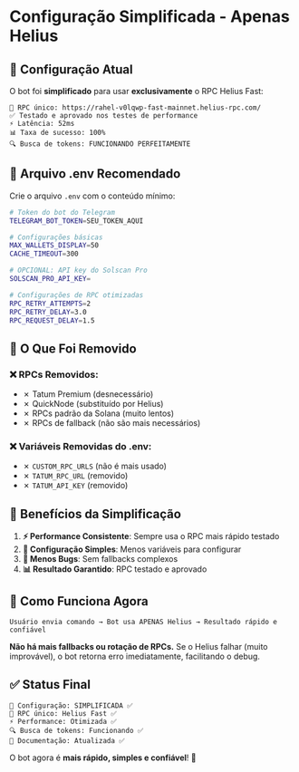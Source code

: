# Configuração Simplificada - Apenas Helius

## 🎯 **Configuração Atual**

O bot foi **simplificado** para usar **exclusivamente** o RPC Helius Fast:

```
🚀 RPC único: https://rahel-v0lqwp-fast-mainnet.helius-rpc.com/
✅ Testado e aprovado nos testes de performance
⚡ Latência: 52ms
📊 Taxa de sucesso: 100%
🔍 Busca de tokens: FUNCIONANDO PERFEITAMENTE
```

## 📁 **Arquivo .env Recomendado**

Crie o arquivo `.env` com o conteúdo mínimo:

```bash
# Token do bot do Telegram
TELEGRAM_BOT_TOKEN=SEU_TOKEN_AQUI

# Configurações básicas
MAX_WALLETS_DISPLAY=50
CACHE_TIMEOUT=300

# OPCIONAL: API key do Solscan Pro
SOLSCAN_PRO_API_KEY=

# Configurações de RPC otimizadas
RPC_RETRY_ATTEMPTS=2
RPC_RETRY_DELAY=3.0
RPC_REQUEST_DELAY=1.5
```

## 🔧 **O Que Foi Removido**

### ❌ **RPCs Removidos:**
- ✗ Tatum Premium (desnecessário)
- ✗ QuickNode (substituído por Helius)
- ✗ RPCs padrão da Solana (muito lentos)
- ✗ RPCs de fallback (não são mais necessários)

### ❌ **Variáveis Removidas do .env:**
- ✗ `CUSTOM_RPC_URLS` (não é mais usado)
- ✗ `TATUM_RPC_URL` (removido)
- ✗ `TATUM_API_KEY` (removido)

## 🚀 **Benefícios da Simplificação**

1. **⚡ Performance Consistente**: Sempre usa o RPC mais rápido testado
2. **🔧 Configuração Simples**: Menos variáveis para configurar
3. **🐛 Menos Bugs**: Sem fallbacks complexos
4. **📊 Resultado Garantido**: RPC testado e aprovado

## 🎯 **Como Funciona Agora**

```
Usuário envia comando → Bot usa APENAS Helius → Resultado rápido e confiável
```

**Não há mais fallbacks ou rotação de RPCs.** Se o Helius falhar (muito improvável), o bot retorna erro imediatamente, facilitando o debug.

## ✅ **Status Final**

```
🎯 Configuração: SIMPLIFICADA ✅
🚀 RPC único: Helius Fast ✅
⚡ Performance: Otimizada ✅
🔍 Busca de tokens: Funcionando ✅
📝 Documentação: Atualizada ✅
```

O bot agora é **mais rápido, simples e confiável**! 🚀

